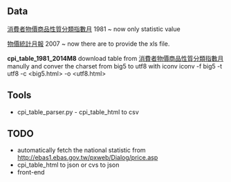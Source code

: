 Data
----
[消費者物價商品性質分類指數月](http://ebas1.ebas.gov.tw/pxweb/Dialog/..%5CDialog%5Cvarval.asp?ma=PR0101A2M&ti=%AE%F8%B6O%AA%CC%AA%AB%BB%F9%B0%F2%A5%BB%A4%C0%C3%FE%BA[%B6%B5%A5%D8%B8s%AB%FC%BC%C6-%A4%EB&path=../PXfile/PriceStatistics/&lang=9&strList=L)
1981 ~ now
only statistic value

[物價統計月報](http://www.stat.gov.tw/lp.asp?CtNode=488&CtUnit=333&BaseDSD=7&mp=4)
2007 ~ now
there are to provide the xls file.

**cpi_table_1981_2014M8**
download table from [消費者物價商品性質分類指數月](http://ebas1.ebas.gov.tw/pxweb/Dialog/..%5CDialog%5Cvarval.asp?ma=PR0101A2M&ti=%AE%F8%B6O%AA%CC%AA%AB%BB%F9%B0%F2%A5%BB%A4%C0%C3%FE%BA[%B6%B5%A5%D8%B8s%AB%FC%BC%C6-%A4%EB&path=../PXfile/PriceStatistics/&lang=9&strList=L) manully and conver the charset from big5 to utf8 with iconv
iconv -f big5 -t utf8 -c <big5.html> -o <utf8.html>

Tools
-----

* cpi_table_parser.py - cpi_table_html to csv


TODO
----

* automatically fetch the national statistic from <http://ebas1.ebas.gov.tw/pxweb/Dialog/price.asp>
* cpi_table_html to json or cvs to json
* front-end



